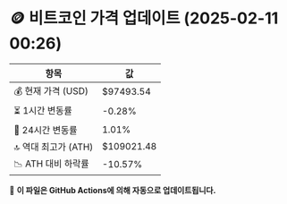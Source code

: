 # 🪙 비트코인 가격 업데이트 (2025-02-11 00:26)

| 항목                | 값 |
|--------------------|----------------|
| 💰 현재 가격 (USD) | $97493.54 |
| ⏳ 1시간 변동률    | -0.28% |
| 📆 24시간 변동률   | 1.01% |
| 🔝 역대 최고가 (ATH) | $109021.48 |
| 📉 ATH 대비 하락률 | -10.57% |

🔄 **이 파일은 GitHub Actions에 의해 자동으로 업데이트됩니다.**
